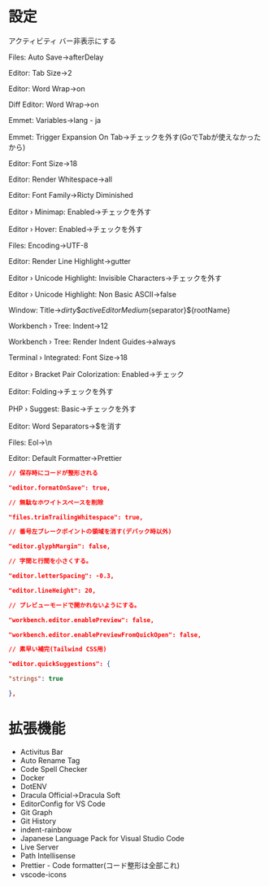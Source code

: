 # 設定

アクティビティ バー非表示にする

Files: Auto Save->afterDelay

Editor: Tab Size->2

Editor: Word Wrap->on

Diff Editor: Word Wrap->on

Emmet: Variables->lang - ja

Emmet: Trigger Expansion On Tab->チェックを外す(GoでTabが使えなかったから)

Editor: Font Size->18

Editor: Render Whitespace->all

Editor: Font Family->Ricty Diminished

Editor › Minimap: Enabled->チェックを外す

Editor › Hover: Enabled->チェックを外す

Files: Encoding->UTF-8

Editor: Render Line Highlight->gutter

Editor › Unicode Highlight: Invisible Characters->チェックを外す

Editor › Unicode Highlight: Non Basic ASCII->false

Window: Title->${dirty}\${activeEditorMedium}${separator}${rootName}

Workbench › Tree: Indent->12

Workbench › Tree: Render Indent Guides->always

Terminal › Integrated: Font Size->18

Editor › Bracket Pair Colorization: Enabled->チェック

Editor: Folding->チェックを外す

PHP › Suggest: Basic->チェックを外す

Editor: Word Separators->$を消す

Files: Eol→\n

Editor: Default Formatter->Prettier

```json
// 保存時にコードが整形される

"editor.formatOnSave": true,

// 無駄なホワイトスペースを削除

"files.trimTrailingWhitespace": true,

// 番号左ブレークポイントの領域を消す(デバック時以外)

"editor.glyphMargin": false,

// 字間と行間を小さくする。

"editor.letterSpacing": -0.3,

"editor.lineHeight": 20,

// プレビューモードで開かれないようにする。

"workbench.editor.enablePreview": false,

"workbench.editor.enablePreviewFromQuickOpen": false,

// 素早い補完(Tailwind CSS用)

"editor.quickSuggestions": {

"strings": true

},
```

# **拡張機能**

- Activitus Bar
- Auto Rename Tag
- Code Spell Checker
- Docker
- DotENV
- Dracula Official->Dracula Soft
- EditorConfig for VS Code
- Git Graph
- Git History
- indent-rainbow
- Japanese Language Pack for Visual Studio Code
- Live Server
- Path Intellisense
- Prettier - Code formatter(コード整形は全部これ)
- vscode-icons
